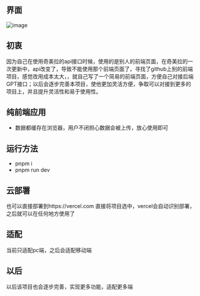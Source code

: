 ## 界面
![image](https://github.com/Summer4580/share-gpt-ui/assets/29190226/89e8b6e7-6a03-4044-8c61-91ca03f56eb9)

## 初衷

因为自己在使用奇美拉的api接口时候，使用的是别人的前端页面，在奇美拉的一次更新中，api改变了，导致不能使用那个前端页面了，寻找了github上别的前端项目，感觉改用成本太大，，就自己写了一个简易的前端页面，方便自己对接后端GPT接口；以后会逐步完善本项目，使他更加灵活方便，争取可以对接到更多的项目上，并且提升灵活性和易于使用性。

## 纯前端应用

- 数据都缓存在浏览器，用户不闭担心数据会被上传，放心使用即可

## 运行方法

- pnpm i
- pnpm run dev

## 云部署
也可以直接部署到https://vercel.com
直接将项目选中，vercel会自动识别部署，之后就可以在任何地方使用了

## 适配

当前只适配pc端，之后会适配移动端

## 以后

以后该项目也会逐步完善，实现更多功能，适配更多端
